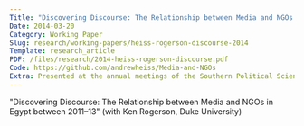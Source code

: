 ```yaml
---
Title: "Discovering Discourse: The Relationship between Media and NGOs in Egypt between 2011–13"
Date: 2014-03-20
Category: Working Paper
Slug: research/working-papers/heiss-rogerson-discourse-2014
Template: research_article
PDF: /files/research/2014-heiss-rogerson-discourse.pdf
Code: https://github.com/andrewheiss/Media-and-NGOs
Extra: Presented at the annual meetings of the Southern Political Science Association (SPSA), New Orleans, LA, January 2014; and the International Studies Association (ISA), Toronto, Canada, March 2014
---
```


"Discovering Discourse: The Relationship between Media and NGOs in Egypt between 2011–13" (with Ken Rogerson, Duke University)
